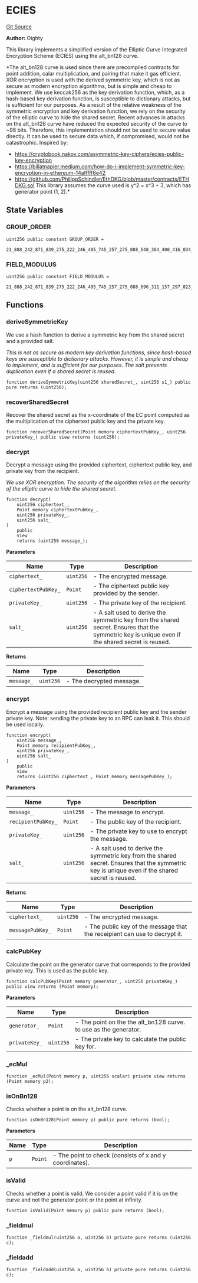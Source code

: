 # ECIES
[Git Source](https://github.com/Legion-Team/evm-contracts/blob/eacaebdc1fce4e197305af05084de59f36b83e3e/src/lib/ECIES.sol)

**Author:**
Oighty

This library implements a simplified version of the Elliptic Curve Integrated Encryption Scheme (ECIES)
using the alt_bn128 curve.

*The alt_bn128 curve is used since there are precompiled contracts for point addition, calar multiplication,
and pairing that make it gas efficient.
XOR encryption is used with the derived symmetric key, which is not as secure as modern encryption
algorithms, but is simple and cheap to implement.
We use keccak256 as the key derivation function, which, as a hash-based key derivation function, is
susceptible to dictionary attacks, but is sufficient for our purposes.
As a result of the relative weakness of the symmetric encryption and key derivation function, we rely on the
security of the elliptic curve to hide the shared secret.
Recent advances in attacks on the alt_bn128 curve have reduced the expected security of the curve to ~98
bits.
Therefore, this implementation should not be used to secure value directly. It can be used to secure data
which, if compromised, would not be catastrophic.
Inspired by:
- https://cryptobook.nakov.com/asymmetric-key-ciphers/ecies-public-key-encryption
- https://billatnapier.medium.com/how-do-i-implement-symmetric-key-encryption-in-ethereum-14afffff6e42
- https://github.com/PhilippSchindler/EthDKG/blob/master/contracts/ETHDKG.sol
This library assumes the curve used is y^2 = x^3 + 3, which has generator point (1, 2).*


## State Variables
### GROUP_ORDER

```solidity
uint256 public constant GROUP_ORDER =
    21_888_242_871_839_275_222_246_405_745_257_275_088_548_364_400_416_034_343_698_204_186_575_808_495_617;
```


### FIELD_MODULUS

```solidity
uint256 public constant FIELD_MODULUS =
    21_888_242_871_839_275_222_246_405_745_257_275_088_696_311_157_297_823_662_689_037_894_645_226_208_583;
```


## Functions
### deriveSymmetricKey

We use a hash function to derive a symmetric key from the shared secret and a provided salt.

*This is not as secure as modern key derivation functions, since hash-based keys are susceptible to
dictionary attacks.
However, it is simple and cheap to implement, and is sufficient for our purposes.
The salt prevents duplication even if a shared secret is reused.*


```solidity
function deriveSymmetricKey(uint256 sharedSecret_, uint256 s1_) public pure returns (uint256);
```

### recoverSharedSecret

Recover the shared secret as the x-coordinate of the EC point computed as the multiplication of the
ciphertext public key and the private key.


```solidity
function recoverSharedSecret(Point memory ciphertextPubKey_, uint256 privateKey_) public view returns (uint256);
```

### decrypt

Decrypt a message using the provided ciphertext, ciphertext public key, and private key from the
recipient.

*We use XOR encryption. The security of the algorithm relies on the security of the elliptic curve to
hide the shared secret.*


```solidity
function decrypt(
    uint256 ciphertext_,
    Point memory ciphertextPubKey_,
    uint256 privateKey_,
    uint256 salt_
)
    public
    view
    returns (uint256 message_);
```
**Parameters**

|Name|Type|Description|
|----|----|-----------|
|`ciphertext_`|`uint256`|- The encrypted message.|
|`ciphertextPubKey_`|`Point`|- The ciphertext public key provided by the sender.|
|`privateKey_`|`uint256`|- The private key of the recipient.|
|`salt_`|`uint256`|- A salt used to derive the symmetric key from the shared secret. Ensures that the symmetric key is unique even if the shared secret is reused.|

**Returns**

|Name|Type|Description|
|----|----|-----------|
|`message_`|`uint256`|- The decrypted message.|


### encrypt

Encrypt a message using the provided recipient public key and the sender private key. Note: sending the
private key to an RPC can leak it. This should be used locally.


```solidity
function encrypt(
    uint256 message_,
    Point memory recipientPubKey_,
    uint256 privateKey_,
    uint256 salt_
)
    public
    view
    returns (uint256 ciphertext_, Point memory messagePubKey_);
```
**Parameters**

|Name|Type|Description|
|----|----|-----------|
|`message_`|`uint256`|- The message to encrypt.|
|`recipientPubKey_`|`Point`|- The public key of the recipient.|
|`privateKey_`|`uint256`|- The private key to use to encrypt the message.|
|`salt_`|`uint256`|- A salt used to derive the symmetric key from the shared secret. Ensures that the symmetric key is unique even if the shared secret is reused.|

**Returns**

|Name|Type|Description|
|----|----|-----------|
|`ciphertext_`|`uint256`|- The encrypted message.|
|`messagePubKey_`|`Point`|- The public key of the message that the receipient can use to decrypt it.|


### calcPubKey

Calculate the point on the generator curve that corresponds to the provided private key. This is used as
the public key.


```solidity
function calcPubKey(Point memory generator_, uint256 privateKey_) public view returns (Point memory);
```
**Parameters**

|Name|Type|Description|
|----|----|-----------|
|`generator_`|`Point`|- The point on the the alt_bn128 curve. to use as the generator.|
|`privateKey_`|`uint256`|- The private key to calculate the public key for.|


### _ecMul


```solidity
function _ecMul(Point memory p, uint256 scalar) private view returns (Point memory p2);
```

### isOnBn128

Checks whether a point is on the alt_bn128 curve.


```solidity
function isOnBn128(Point memory p) public pure returns (bool);
```
**Parameters**

|Name|Type|Description|
|----|----|-----------|
|`p`|`Point`|- The point to check (consists of x and y coordinates).|


### isValid

Checks whether a point is valid. We consider a point valid if it is on the curve and not the generator
point or the point at infinity.


```solidity
function isValid(Point memory p) public pure returns (bool);
```

### _fieldmul


```solidity
function _fieldmul(uint256 a, uint256 b) private pure returns (uint256 c);
```

### _fieldadd


```solidity
function _fieldadd(uint256 a, uint256 b) private pure returns (uint256 c);
```


